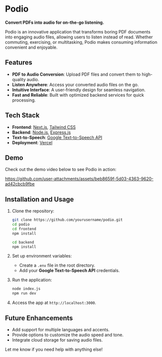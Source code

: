 
# Podio  

**Convert PDFs into audio for on-the-go listening.**  

Podio is an innovative application that transforms boring PDF documents into engaging audio files, allowing users to listen instead of read. Whether commuting, exercising, or multitasking, Podio makes consuming information convenient and enjoyable.  

## Features  
- **PDF to Audio Conversion**: Upload PDF files and convert them to high-quality audio.  
- **Listen Anywhere**: Access your converted audio files on the go.  
- **Intuitive Interface**: A user-friendly design for seamless navigation.  
- **Fast and Reliable**: Built with optimized backend services for quick processing.  

## Tech Stack  
- **Frontend**: [Next.js](https://nextjs.org/), [Tailwind CSS](https://tailwindcss.com/)  
- **Backend**: [Node.js](https://nodejs.org/), [Express.js](https://expressjs.com/)  
- **Text-to-Speech**: [Google Text-to-Speech API](https://cloud.google.com/text-to-speech)  
- **Deployment**: [Vercel](https://vercel.com/)  

## Demo  
Check out the demo video below to see Podio in action:  

https://github.com/user-attachments/assets/beb8659f-5d03-4363-9620-ad42cbcb9fbe 

## Installation and Usage  
1. Clone the repository:  
   ```bash  
   git clone https://github.com/yourusername/podio.git  
   cd podio  
   cd frontend
   npm install
   ```  
   ```bash
   cd backend
   npm install
    ``` 

2. Set up environment variables:  
   - Create a `.env` file in the root directory.  
   - Add your **Google Text-to-Speech API** credentials.  

3. Run the application:  
   ```bash  
   node index.js 
   npm run dev  
   ```  

4. Access the app at `http://localhost:3000`.  


## Future Enhancements  
- Add support for multiple languages and accents.  
- Provide options to customize the audio speed and tone.  
- Integrate cloud storage for saving audio files.  

Let me know if you need help with anything else!
